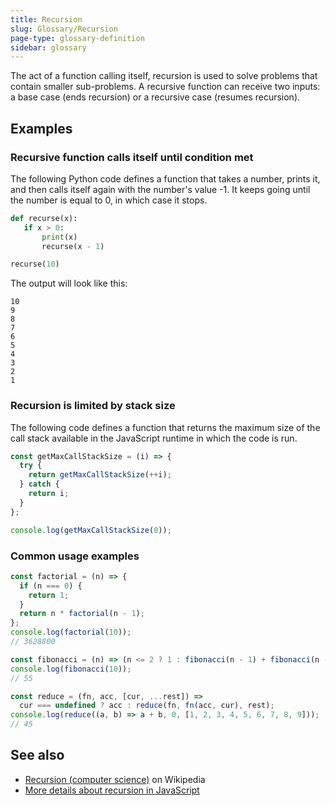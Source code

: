 ```yaml
---
title: Recursion
slug: Glossary/Recursion
page-type: glossary-definition
sidebar: glossary
---
```


The act of a function calling itself, recursion is used to solve problems that contain smaller sub-problems. A recursive function can receive two inputs: a base case (ends recursion) or a recursive case (resumes recursion).

## Examples

### Recursive function calls itself until condition met

The following Python code defines a function that takes a number, prints it, and then calls itself again with the number's value -1. It keeps going until the number is equal to 0, in which case it stops.

```python
def recurse(x):
   if x > 0:
       print(x)
       recurse(x - 1)

recurse(10)
```

The output will look like this:

```plain
10
9
8
7
6
5
4
3
2
1
```

### Recursion is limited by stack size

The following code defines a function that returns the maximum size of the call stack available in the JavaScript runtime in which the code is run.

```js
const getMaxCallStackSize = (i) => {
  try {
    return getMaxCallStackSize(++i);
  } catch {
    return i;
  }
};

console.log(getMaxCallStackSize(0));
```

### Common usage examples

```js
const factorial = (n) => {
  if (n === 0) {
    return 1;
  }
  return n * factorial(n - 1);
};
console.log(factorial(10));
// 3628800
```

```js
const fibonacci = (n) => (n <= 2 ? 1 : fibonacci(n - 1) + fibonacci(n - 2));
console.log(fibonacci(10));
// 55
```

```js
const reduce = (fn, acc, [cur, ...rest]) =>
  cur === undefined ? acc : reduce(fn, fn(acc, cur), rest);
console.log(reduce((a, b) => a + b, 0, [1, 2, 3, 4, 5, 6, 7, 8, 9]));
// 45
```

## See also

- [Recursion (computer science)](<https://en.wikipedia.org/wiki/Recursion_(computer_science)>) on Wikipedia
- [More details about recursion in JavaScript](/en-US/docs/Web/JavaScript/Guide/Functions#recursion)
